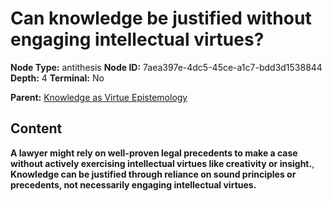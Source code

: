 # Can knowledge be justified without engaging intellectual virtues?

**Node Type:** antithesis
**Node ID:** 7aea397e-4dc5-45ce-a1c7-bdd3d1538844
**Depth:** 4
**Terminal:** No

**Parent:** [Knowledge as Virtue Epistemology](knowledge-as-virtue-epistemology-synthesis-d19acabb-013f-4278-8a52-84aea003e41a.md)

## Content

**A lawyer might rely on well-proven legal precedents to make a case without actively exercising intellectual virtues like creativity or insight.**, **Knowledge can be justified through reliance on sound principles or precedents, not necessarily engaging intellectual virtues.**
